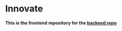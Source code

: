 # Innovate
#### This is the frontend repository for the <a href="https://github.com/kennyegun24/innovate_backend">backend repo</a>
